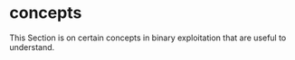 # concepts

This Section is on certain concepts in binary exploitation that are useful to understand.

